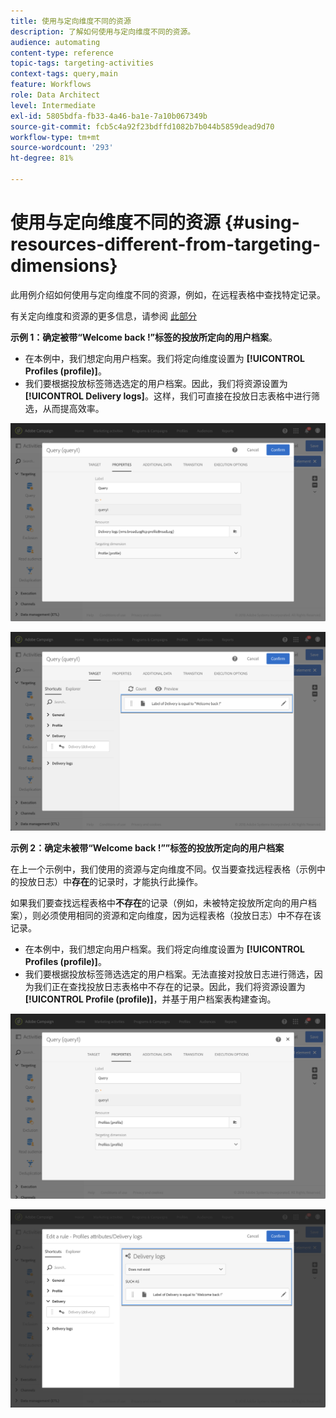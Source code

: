 ```yaml
---
title: 使用与定向维度不同的资源
description: 了解如何使用与定向维度不同的资源。
audience: automating
content-type: reference
topic-tags: targeting-activities
context-tags: query,main
feature: Workflows
role: Data Architect
level: Intermediate
exl-id: 5805bdfa-fb33-4a46-ba1e-7a10b067349b
source-git-commit: fcb5c4a92f23bdffd1082b7b044b5859dead9d70
workflow-type: tm+mt
source-wordcount: '293'
ht-degree: 81%

---
```


# 使用与定向维度不同的资源 {#using-resources-different-from-targeting-dimensions}

此用例介绍如何使用与定向维度不同的资源，例如，在远程表格中查找特定记录。

有关定向维度和资源的更多信息，请参阅 [此部分](../../automating/using/query.md#targeting-dimensions-and-resources)

**示例 1：确定被带“Welcome back !”标签的投放所定向的用户档案**。

* 在本例中，我们想定向用户档案。我们将定向维度设置为 **[!UICONTROL Profiles (profile)]**。
* 我们要根据投放标签筛选选定的用户档案。因此，我们将资源设置为 **[!UICONTROL Delivery logs]**。这样，我们可直接在投放日志表格中进行筛选，从而提高效率。

![](assets/targeting_dimension6.png)

![](assets/targeting_dimension7.png)

**示例 2：确定未被带“Welcome back !””标签的投放所定向的用户档案**

在上一个示例中，我们使用的资源与定向维度不同。仅当要查找远程表格（示例中的投放日志）中&#x200B;**存在**&#x200B;的记录时，才能执行此操作。

如果我们要查找远程表格中&#x200B;**不存在**&#x200B;的记录（例如，未被特定投放所定向的用户档案），则必须使用相同的资源和定向维度，因为远程表格（投放日志）中不存在该记录。

* 在本例中，我们想定向用户档案。我们将定向维度设置为 **[!UICONTROL Profiles (profile)]**。
* 我们要根据投放标签筛选选定的用户档案。无法直接对投放日志进行筛选，因为我们正在查找投放日志表格中不存在的记录。因此，我们将资源设置为 **[!UICONTROL Profile (profile)]**，并基于用户档案表构建查询。

![](assets/targeting_dimension8.png)

![](assets/targeting_dimension9.png)
